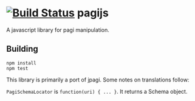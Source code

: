[![Build Status](https://travis-ci.org/pagi-org/pagijs.svg)](https://travis-ci.org/pagi-org/pagijs)
pagijs
======

A javascript library for pagi manipulation.

Building
--------

```
npm install
npm test
```


This library is primarily a port of jpagi. Some notes on translations follow:

`PagiSchemaLocator` is `function(uri) { ... }`. It returns a Schema object.

